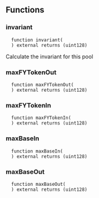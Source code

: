


## Functions
### invariant
```solidity
  function invariant(
  ) external returns (uint128)
```

Calculate the invariant for this pool


### maxFYTokenOut
```solidity
  function maxFYTokenOut(
  ) external returns (uint128)
```




### maxFYTokenIn
```solidity
  function maxFYTokenIn(
  ) external returns (uint128)
```




### maxBaseIn
```solidity
  function maxBaseIn(
  ) external returns (uint128)
```




### maxBaseOut
```solidity
  function maxBaseOut(
  ) external returns (uint128)
```




